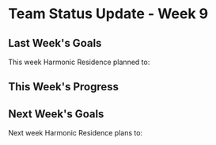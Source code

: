 # Team Status Update - Week 9 #

## Last Week's Goals ##

This week Harmonic Residence planned to:


## This Week's Progress ##


## Next Week's Goals ##

Next week Harmonic Residence plans to: